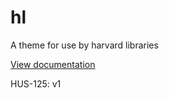 # hl
A theme for use by harvard libraries

[View documentation](https://docs.google.com/document/d/1P2oQW3Tb3AXxtpW-tnjzFfNFxnb7w8IFWdAgjO-_t2o/edit?usp=sharing)

HUS-125: v1
